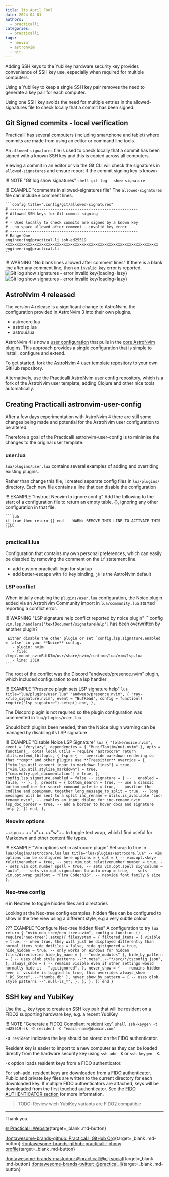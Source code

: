 ```yaml
---
title: Its April Fool
date: 2024-04-01
authors:
  - practicalli
categories:
  - practicalli
tags:
  - neovim
  - astronvim
  - git
---
```



Adding SSH keys to the YubiKey hardware security key provides convenience of SSH key use, especially when required for multiple computers.

Using a YubiKey to keep a single SSH key pair removes the need to generate a key pair for each computer.

Using one SSH key avoids the need for multiple entries in the allowed-signatures file to check locally that a commit has been signed.


<!-- more -->


## Git Signed commits - local verification

Practicalli has several computers (including smartphone and tablet) where commits are made from using an editor or command line tools.

An `allowed-signatures` file is used to check locally that a commit has been signed with a known SSH key and this is copied across all computers.

Viewing a commit in an editor or via the Git CLI will check the signatures in `allowed-signatures` and ensure report if the commit signing key is known

!!! NOTE "Git log show signatures"
    ```shell
    git log --show-signature
    ```

!!! EXAMPLE "comments in allowed-signatures file"
    The `allowed-signatures` file can include `#` comment lines.

    ```config title=".config/git/allowed-signatures"
    # ---------------------------------------------------------
    # Allowed SSH keys for Git commit signing
    #
    # - Used locally to check commits are signed by a known key
    # - no space allowed after comment - invalid key error
    # ---------------------------------------------------------
    # RangerOne
    engineering@practical.li ssh-ed25519 xxxxxxxxxxxxxxxxxxxxxxxxxxxxxxxxxxxxxxxxxxxxxxxxxxxxxxxxxxxxxxxxxxxx engineering@practical.li
    ```
!!! WARNING "No blank lines allowed after comment lines"
    If there is a blank line after any comment line, then an `invalid key` error is reported.
    ![Git log show signatures - error invalid key](https://github.com/practicalli/graphic-design/blob/live/git/git-log-show-signatures-error-invalid-key-light.png?raw=true#only-light){loading=lazy}
    ![Git log show signatures - error invalid key](https://github.com/practicalli/graphic-design/blob/live/git/git-log-show-signatures-error-invalid-key-dark.png?raw=true#only-dark){loading=lazy}


## AstroNvim 4 released

The version 4 release is a significant change to AstroNvim, the configuration provided in AstroNvim 3 into their own plugins.

- astrocore.lua
- astrolsp.lua
- astroui.lua

AstroNvim 4 is now a [user configuration](https://github.com/AstroNvim/template) that pulls in the [core AstroNvim plugins](https://docs.astronvim.com/configuration/core_plugins/).  This approach provides a single configuration that is simple to install, configure and extend.

To get started, fork the [AstroNvim 4 user template repository](https://github.com/AstroNvim/template) to your own GitHub repository.

Alternatively, use the [Practicalli AstroNvim user config repository](https://github.com/practicalli/astronvim-user-config), which is a fork of the AstroNvim user template, adding Clojure and other nice tools automatically.


## Creating Practicalli astronvim-user-config

After a few days experimentation with AstroNvim 4 there are still some changes being made and potential for the AstroNvim user configuration to be altered.

Therefore a goal of the Practicalli astronvim-user-config is to minimise the changes to the original user template.

### user.lua

`lua/plugins/user.lua` contains several examples of adding and overriding existing plugins.

Rather than change this file, I created separate config files in `lua/plugins/` directory.  Each new file contains a line that can disable the configuration

!!! EXAMPLE "Instruct Neovim to ignore config"
    Add the following to the start of a configuration file to return an empty table, {}, ignoring any other configuration in that file.

    ```lua
    if true then return {} end -- WARN: REMOVE THIS LINE TO ACTIVATE THIS FILE
    ```

### practicalli.lua

Configuration that contains my own personal preferences, which can easily be disabled by removing the comment on the `if` statement line.

- add custom practicalli logo for startup
- add better-escape with `fd `key binding, `jk` is the AstroNvim default


### LSP conflict

When initially enabling the `plugins/user.lua` configuration, the Noice plugin added via an AstroNvim Community import in `lua/community.lua` started reporting a conflict error.

!!! WARNING "LSP signature help conflict reported by noice plugin"
    ```config
    `vim.lsp.handlers["textDocument/signatureHelp"]` has been overwritten by another plugin?

     Either disable the other plugin or set `config.lsp.signature.enabled = false` in your **Noice** config.
       - plugin: nvim
       - file: /tmp/.mount_nvimRUiD7m/usr/share/nvim/runtime/lua/vim/lsp.lua
       - line: 2318
    ```

The root of the conflict was the Discord "andweeb/presence.nvim" plugin, which included configuration to set a lsp handler

!!! EXAMPLE "Presence plugin sets LSP signature help"
    ```lua title="lua/plugins/user.lua"
      "andweeb/presence.nvim",
      {
        "ray-x/lsp_signature.nvim",
        event = "BufRead",
        config = function() require("lsp_signature").setup() end,
      },
    ```

The Discord plugin is not required so the plugin configuration was commented in `lua/plugins/user.lua`

Should both plugins been needed, then the Noice plugin warning can be managed by disabling its LSP signature

!!! EXAMPLE "Disable Noice LSP Signature"
    ```lua
      {
        "folke/noice.nvim",
        event = "VeryLazy",
        dependencies = { "MunifTanjim/nui.nvim" },
        opts = function(_, opts)
          local utils = require "astrocore"
          return utils.extend_tbl(opts, {
            lsp = {
              -- override markdown rendering so that **cmp** and other plugins use **Treesitter**
              override = {
                ["vim.lsp.util.convert_input_to_markdown_lines"] = true,
                ["vim.lsp.util.stylize_markdown"] = true,
                ["cmp.entry.get_documentation"] = true,
              },
              -- config.lsp.signature.enabled = false
              -- signature = {
              --   enabled = false,
              -- },
            },
            presets = {
              bottom_search = true, -- use a classic bottom cmdline for search
              command_palette = true, -- position the cmdline and popupmenu together
              long_message_to_split = true, -- long messages will be sent to a split
              inc_rename = utils.is_available "inc-rename.nvim", -- enables an input dialog for inc-rename.nvim
              lsp_doc_border = true, -- add a border to hover docs and signature help
            },
          })
        end,
      },
    ```

### Neovim options

++spc++ ++"u"++ ++"w"++ to toggle text wrap, which I find useful for Markdown and other content file types.

!!! EXAMPLE "Vim options set in astrocore plugin"
    Set `wrap` to true in `lua/plugins/astrocore.lua`
    ```lua title="lua/plugins/astrocore.lua"
        -- vim options can be configured here
        options = {
          opt = { -- vim.opt.<key>
            relativenumber = true, -- sets vim.opt.relativenumber
            number = true, -- sets vim.opt.number
            spell = true, -- sets vim.opt.spell
            signcolumn = "auto", -- sets vim.opt.signcolumn to auto
            wrap = true, -- sets vim.opt.wrap
            guifont = "Fira Code:h16", -- neovide font family & size
          },
    ```

### Neo-tree config

`H` in Neotree to toggle hidden files and directories

Looking at the Neo-tree config examples, hidden files can be configured to show in the tree view using a different style, e.g a very subtle colour

??? EXAMPLE "Configure Neo-tree hidden files"
    A configuration to try
    ```lua
    return {
      "nvim-neo-tree/neo-tree.nvim",
        config = function ()
          require("neo-tree").setup({
            filesystem = {
              filtered_items = {
                visible = true, -- when true, they will just be displayed differently than normal items
                hide_dotfiles = false,
                hide_gitignored = true,
                hide_hidden = true, -- only works on Windows for hidden files/directories
                hide_by_name = {
                  --"node_modules"
                },
                hide_by_pattern = { -- uses glob style patterns
                  --"*.meta",
                  --"*/src/*/tsconfig.json",
                },
                always_show = { -- remains visible even if other settings would normally hide it
                  --".gitignored",
                },
                never_show = { -- remains hidden even if visible is toggled to true, this overrides always_show
                  --".DS_Store",
                  --"thumbs.db"
                },
                never_show_by_pattern = { -- uses glob style patterns
                  --".null-ls_*",
                },
              },
            },
          })
        end
    }
    ```


## SSH key and YubiKey

Use the ,,, key type to create an SSH key pair that will be resident on a FIDO2 supporting hardware key, e.g. a recent YubiKey


!!! NOTE "Generate a FIDO2 Compliant resident key"
    ```shell
    ssh-keygen -t ed25519-sk -O resident -C "email-name@domain.com"
    ```

`-O resident` indicates the key should be stored on the FIDO authenticator.

Resident key is easier to import to a new computer as they can be loaded directly from the hardware security key using `ssh-add -K` or `ssh-keygen -K`.

`-K` option loads resident keys from a FIDO authenticator.

For ssh-add, resident keys are downloaded from a FIDO authenticator. Public and private key files are written to the current directory for each downloaded key. If multiple FIDO authenticators are attached, keys will be downloaded from the first touched authenticator. See the [FIDO AUTHENTICATOR section](https://man.openbsd.org/cgi-bin/man.cgi/OpenBSD-current/man1/ssh-keygen#FIDO_AUTHENTICATOR) for more information.

> TODO: Review wich YubiKey variants are FIDO2 compatible

---
Thank you.

[:globe_with_meridians: Practical.li Website](https://practical.li){target=_blank .md-button}

[:fontawesome-brands-github: Practical.li GitHub Org](https://github.com/practicalli){target=_blank .md-button}
[:fontawesome-brands-github: practicalli-johnny profile](https://github.com/practicalli-johnny){target=_blank .md-button}

[:fontawesome-brands-mastodon: @practicalli@clj.social](https://clj.social/@practicalli){target=_blank .md-button}
[:fontawesome-brands-twitter: @practical_li](https://twitter.com/practcial_li){target=_blank .md-button}
